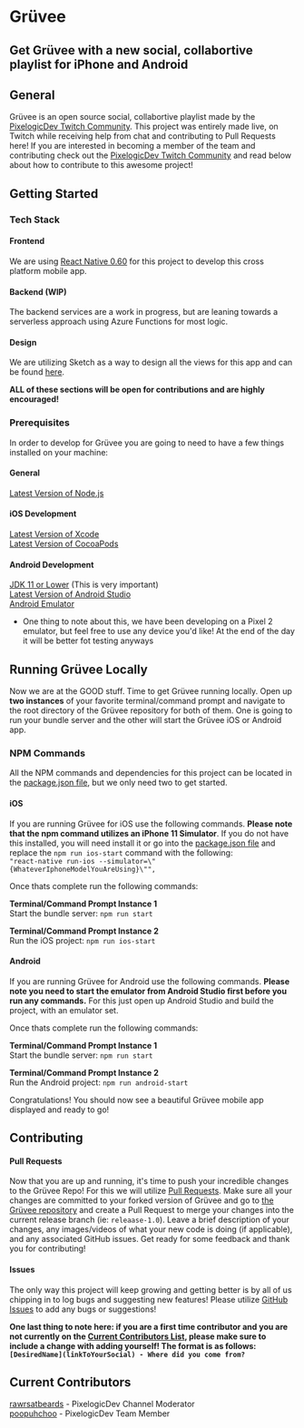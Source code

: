 # Grüvee
## Get Grüvee with a new social, collabortive playlist for iPhone and Android

## General
Grüvee is an open source social, collabortive playlist made by the [PixelogicDev Twitch Community](https://twitch.tv/pixelogicdev). This project was entirely made live, on Twitch while receiving help from chat and contributing to Pull Requests here! If you are interested in becoming a member of the team and contributing check out the [PixelogicDev Twitch Community](https://twitch.tv/pixelogicdev) and read below about how to contribute to this awesome project!


## Getting Started
### Tech Stack

#### Frontend
We are using [React Native 0.60](LinkToReactNative0.60) for this project to develop this cross platform mobile app. 

#### Backend (WIP)
The backend services are a work in progress, but are leaning towards a serverless approach using Azure Functions for most logic.

#### Design
We are utilizing Sketch as a way to design all the views for this app and can be found [here](/Design).

**ALL of these sections will be open for contributions and are highly encouraged!**

### Prerequisites
In order to develop for Grüvee you are going to need to have a few things installed on your machine:<br>

#### General
[Latest Version of Node.js](LinkToNodeJs)<br>

#### iOS Development
[Latest Version of Xcode](LinkToXcode)<br>
[Latest Version of CocoaPods](LinkToCocoaPods)

#### Android Development
[JDK 11 or Lower](LinkToJDK) (This is very important)<br>
[Latest Version of Android Studio](LinkToAndroidStudio)<br>
[Android Emulator](LinkToHowToAndroidEmulator)
- One thing to note about this, we have been developing on a Pixel 2 emulator, but feel free to use any device you'd like! At the end of the day it will be better fot testing anyways

## Running Grüvee Locally
Now we are at the GOOD stuff. Time to get Grüvee running locally. Open up **two instances** of your favorite terminal/command prompt and navigate to the root directory of the Grüvee repository for both of them. One is going to run your bundle server and the other will start the Grüvee iOS or Android app.

### NPM Commands
All the NPM commands and dependencies for this project can be located in the [package.json file](/package.json), but we only need two to get started.

#### iOS
If you are running Grüvee for iOS use the following commands. **Please note that the npm command utilizes an iPhone 11 Simulator**. If you do not have this installed, you will need install it or go into the [package.json file](/package.json) and replace the `npm run ios-start` command with the following:<br>
`"react-native run-ios --simulator=\"{WhateverIphoneModelYouAreUsing}\"",` 

Once thats complete run the following commands:<br>

**Terminal/Command Prompt Instance 1**<br>
Start the bundle server: `npm run start`

**Terminal/Command Prompt Instance 2**<br>
Run the iOS project: `npm run ios-start`


#### Android
If you are running Grüvee for Android use the following commands. **Please note you need to start the emulator from Android Studio first before you run any commands.** For this just open up Android Studio and build the project, with an emulator set.

Once thats complete run the following commands:<br>

**Terminal/Command Prompt Instance 1**<br>
Start the bundle server: `npm run start`

**Terminal/Command Prompt Instance 2**<br>
Run the Android project: `npm run android-start`

Congratulations! You should now see a beautiful Grüvee mobile app displayed and ready to go!

## Contributing

#### Pull Requests
Now that you are up and running, it's time to push your incredible changes to the Grüvee Repo! For this we will utilize [Pull Requests](LinkToWhatPullRequestsAre). Make sure all your changes are committed to your forked version of Grüvee and go to [the Grüvee repository](LinkToGruvee) and create a Pull Request to merge your changes into the current release branch (ie: `releaase-1.0`). Leave a brief description of your changes, any images/videos of what your new code is doing (if applicable), and any associated GitHub issues. Get ready for some feedback and thank you for contributing!

#### Issues
The only way this project will keep growing and getting better is by all of us chipping in to log bugs and suggesting new features! Please utilize [GitHub Issues](GruveeGitHubIssueslink) to add any bugs or suggestions!

**One last thing to note here: if you are a first time contributor and you are not currently on the [Current Contributors List](#current-contributors), please make sure to include a change with adding yourself! The format is as follows:
`[DesiredName](linkToYourSocial) - Where did you come from?`**

## Current Contributors
[rawrsatbeards](SocialLinkForRawrs) - PixelogicDev Channel Moderator<br>
[poopuhchoo](https://github.com/tjengland) - PixelogicDev Team Member


